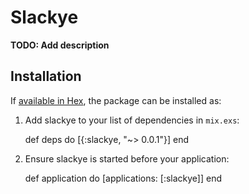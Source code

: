 # Slackye

**TODO: Add description**

## Installation

If [available in Hex](https://hex.pm/docs/publish), the package can be installed as:

  1. Add slackye to your list of dependencies in `mix.exs`:

        def deps do
          [{:slackye, "~> 0.0.1"}]
        end

  2. Ensure slackye is started before your application:

        def application do
          [applications: [:slackye]]
        end

